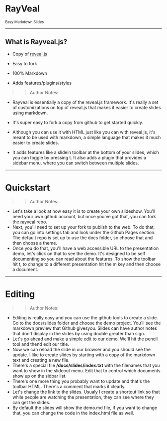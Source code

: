 <!-- .slide: data-state="title" -->
# RayVeal
<small>Easy Markdown Slides</small>

---

## What is Rayveal.js?

- Copy of [reveal.js](https://github.com/hakimel/reveal.js)

- Easy to fork

- 100% Markdown

- Adds features/plugins/styles


>> Author Notes:

- Rayveal is essentially a copy of the reveal.js framework. It's really a set of customizations on top of reveal.js that makes it easier to create slides using markdown.

- It's super easy to fork a copy from github to get started quickly.

- Although you can use it with HTML just like you can with reveal.js, it's meant to be used with markdown, a simple language that makes it much easier to create slides.

- It adds features like a slidein toolbar at the bottom of your slides, which you can toggle by pressing t. It also adds a plugin that provides a sidebar menu, where you can switch between multiple slides. 

---

<!-- .slide: data-state="title" -->
# Quickstart

>> Author Notes:
- Let's take a look at how easy it is to create your own slideshow. You'll need your own github account, but once you've got that, you can fork the [rayveal](https://github.com/planetoftheweb/rayveal) repo.
- Next, you'll need to set up your fork to publish to the web. To do that, you can go into settings tab and look under the Github Pages section. The default repo is set up to use the docs folder, so choose that and then choose a theme.
- Once you do that, you'll have a web accessible URL to the presentation demo, let's click on that to see the demo. It's designed to be self documenting so you can read about the features. To show the toolbar hit t, to change to a different presentation hit the m key and then choose a document.

---

<!-- .slide: data-state="title" -->
# Editing

>> Author Notes:
- Editing is really easy and you can use the github tools to create a slide. Go to the docs/slides folder and choose the demo project. You'll see the markdown preview that Github givesyou. Slides can have author notes that don't display in the slides by using double greater than sign.
- Let's go ahead and make a simple edit to our demo. We'll hit the pencil tool and thend edit our title.
- Now we can reload the slide in our browser and you should see the update. I like to create slides by starting with a copy of the markdown text and creating a new file.
- There's a special file **/docs/slides/index.txt** with the filenames that you want to show in the slideout menu. Edit that to control which documents show up on the sidbar list.
- There's one more thing you probably want to update and that's the toolbar HTML. There's a comment that marks it clearly.
- Let's change the link to the slides. Usualy I create a shortcut link so that while people are watching the presentation, they can see where they can get the slides.
- By default the slides will show the demo.md file, if you want to change that, you can change the  code in the index.html file as well.
